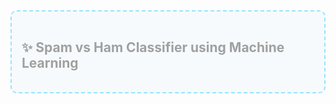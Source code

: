 <div style="padding: 1rem; background: #f0f8ff; border: 2px dashed #00bfff; border-radius: 10px; animation: fadeBox 3s infinite alternate;">
  <h2>✨ Spam vs Ham Classifier using Machine Learning</h2>
</div>

<style>
@keyframes fadeBox {
  from { opacity: 0.4; }
  to { opacity: 1; }
}
</style>

